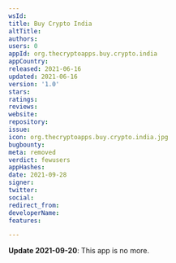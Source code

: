 ```yaml
---
wsId: 
title: Buy Crypto India
altTitle: 
authors: 
users: 0
appId: org.thecryptoapps.buy.crypto.india
appCountry: 
released: 2021-06-16
updated: 2021-06-16
version: '1.0'
stars: 
ratings: 
reviews: 
website: 
repository: 
issue: 
icon: org.thecryptoapps.buy.crypto.india.jpg
bugbounty: 
meta: removed
verdict: fewusers
appHashes: 
date: 2021-09-28
signer: 
twitter: 
social: 
redirect_from: 
developerName: 
features: 

---
```


<!-- Emanuel thinks this is probably a scam. See https://gitlab.com/walletscrutiny/walletScrutinyCom/-/issues/314 -->
**Update 2021-09-20**: This app is no more.

